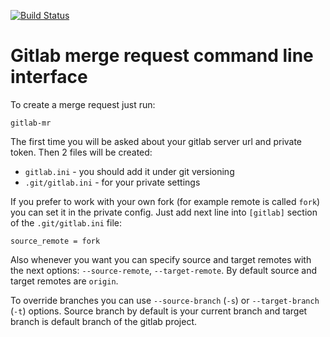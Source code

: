 [![Build Status](https://travis-ci.org/anti-social/gitlab-merge-request.svg?branch=master)](https://travis-ci.org/anti-social/gitlab-merge-request)

# Gitlab merge request command line interface

To create a merge request just run:

```
gitlab-mr
```

The first time you will be asked about your gitlab server url and private token. Then 2 files will be created: 
- `gitlab.ini` - you should add it under git versioning
- `.git/gitlab.ini` - for your private settings

If you prefer to work with your own fork (for example remote is called `fork`) you can set it in the private config. Just add next line into `[gitlab]` section of the `.git/gitlab.ini` file:

```
source_remote = fork
```

Also whenever you want you can specify source and target remotes with the next options: `--source-remote`, `--target-remote`.
By default source and target remotes are `origin`.

To override branches you can use `--source-branch` (`-s`) or `--target-branch` (`-t`) options. Source branch by default is your current branch and target branch is default branch of the gitlab project.
